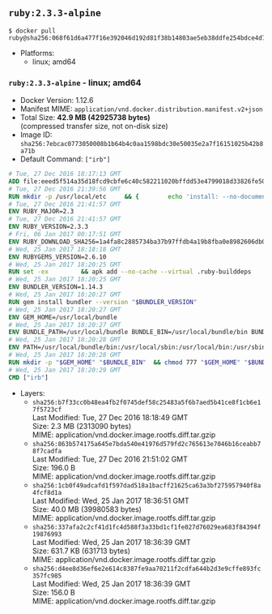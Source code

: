 ## `ruby:2.3.3-alpine`

```console
$ docker pull ruby@sha256:068f61d6a477f16e392046d192d81f38b14803ae5eb38ddfe254bdce4d7c82c0
```

-	Platforms:
	-	linux; amd64

### `ruby:2.3.3-alpine` - linux; amd64

-	Docker Version: 1.12.6
-	Manifest MIME: `application/vnd.docker.distribution.manifest.v2+json`
-	Total Size: **42.9 MB (42925738 bytes)**  
	(compressed transfer size, not on-disk size)
-	Image ID: `sha256:7ebcac0773050008b1b64b4c0aa1598bdc30e50035e2a7f16151025b42b8a71b`
-	Default Command: `["irb"]`

```dockerfile
# Tue, 27 Dec 2016 18:17:13 GMT
ADD file:eeed5f514a35d18fcd9cbfe6c40c582211020bffdd53e4799018d33826fe5067 in / 
# Tue, 27 Dec 2016 21:39:56 GMT
RUN mkdir -p /usr/local/etc 	&& { 		echo 'install: --no-document'; 		echo 'update: --no-document'; 	} >> /usr/local/etc/gemrc
# Tue, 27 Dec 2016 21:41:57 GMT
ENV RUBY_MAJOR=2.3
# Tue, 27 Dec 2016 21:41:57 GMT
ENV RUBY_VERSION=2.3.3
# Fri, 06 Jan 2017 00:17:51 GMT
ENV RUBY_DOWNLOAD_SHA256=1a4fa8c2885734ba37b97ffdb4a19b8fba0e8982606db02d936e65bac07419dc
# Wed, 25 Jan 2017 18:18:18 GMT
ENV RUBYGEMS_VERSION=2.6.10
# Wed, 25 Jan 2017 18:20:25 GMT
RUN set -ex 		&& apk add --no-cache --virtual .ruby-builddeps 		autoconf 		bison 		bzip2 		bzip2-dev 		ca-certificates 		coreutils 		gcc 		gdbm-dev 		glib-dev 		libc-dev 		libffi-dev 		libxml2-dev 		libxslt-dev 		linux-headers 		make 		ncurses-dev 		openssl 		openssl-dev 		procps 		readline-dev 		ruby 		tar 		yaml-dev 		zlib-dev 		xz 		&& wget -O ruby.tar.xz "https://cache.ruby-lang.org/pub/ruby/${RUBY_MAJOR%-rc}/ruby-$RUBY_VERSION.tar.xz" 	&& echo "$RUBY_DOWNLOAD_SHA256 *ruby.tar.xz" | sha256sum -c - 		&& mkdir -p /usr/src/ruby 	&& tar -xJf ruby.tar.xz -C /usr/src/ruby --strip-components=1 	&& rm ruby.tar.xz 		&& cd /usr/src/ruby 		&& { 		echo '#define ENABLE_PATH_CHECK 0'; 		echo; 		cat file.c; 	} > file.c.new 	&& mv file.c.new file.c 		&& autoconf 	&& ac_cv_func_isnan=yes ac_cv_func_isinf=yes 		./configure --disable-install-doc --enable-shared 	&& make -j"$(getconf _NPROCESSORS_ONLN)" 	&& make install 		&& runDeps="$( 		scanelf --needed --nobanner --recursive /usr/local 			| awk '{ gsub(/,/, "\nso:", $2); print "so:" $2 }' 			| sort -u 			| xargs -r apk info --installed 			| sort -u 	)" 	&& apk add --virtual .ruby-rundeps $runDeps 		bzip2 		ca-certificates 		libffi-dev 		openssl-dev 		yaml-dev 		procps 		zlib-dev 	&& apk del .ruby-builddeps 	&& cd / 	&& rm -r /usr/src/ruby 		&& gem update --system "$RUBYGEMS_VERSION"
# Wed, 25 Jan 2017 18:20:25 GMT
ENV BUNDLER_VERSION=1.14.3
# Wed, 25 Jan 2017 18:20:27 GMT
RUN gem install bundler --version "$BUNDLER_VERSION"
# Wed, 25 Jan 2017 18:20:27 GMT
ENV GEM_HOME=/usr/local/bundle
# Wed, 25 Jan 2017 18:20:27 GMT
ENV BUNDLE_PATH=/usr/local/bundle BUNDLE_BIN=/usr/local/bundle/bin BUNDLE_SILENCE_ROOT_WARNING=1 BUNDLE_APP_CONFIG=/usr/local/bundle
# Wed, 25 Jan 2017 18:20:28 GMT
ENV PATH=/usr/local/bundle/bin:/usr/local/sbin:/usr/local/bin:/usr/sbin:/usr/bin:/sbin:/bin
# Wed, 25 Jan 2017 18:20:28 GMT
RUN mkdir -p "$GEM_HOME" "$BUNDLE_BIN" 	&& chmod 777 "$GEM_HOME" "$BUNDLE_BIN"
# Wed, 25 Jan 2017 18:20:29 GMT
CMD ["irb"]
```

-	Layers:
	-	`sha256:b7f33cc0b48ea4fb2f0745def58c25483a5f6b7aed5b41ce8f1cb6e17f5723cf`  
		Last Modified: Tue, 27 Dec 2016 18:18:49 GMT  
		Size: 2.3 MB (2313090 bytes)  
		MIME: application/vnd.docker.image.rootfs.diff.tar.gzip
	-	`sha256:863b574175a645e7bda540e41976d579fd2c765613e7046b16ceabb78f7cadfa`  
		Last Modified: Tue, 27 Dec 2016 21:51:02 GMT  
		Size: 196.0 B  
		MIME: application/vnd.docker.image.rootfs.diff.tar.gzip
	-	`sha256:1cb0f49adcafd1f597dad518a1bacff21625ca63a3bf275957940f8a4fcf8d1a`  
		Last Modified: Wed, 25 Jan 2017 18:36:51 GMT  
		Size: 40.0 MB (39980583 bytes)  
		MIME: application/vnd.docker.image.rootfs.diff.tar.gzip
	-	`sha256:337afa2c2cf41d1fc4d588f3a33bd1cf1fe027d76029ea683f84394f19876993`  
		Last Modified: Wed, 25 Jan 2017 18:36:39 GMT  
		Size: 631.7 KB (631713 bytes)  
		MIME: application/vnd.docker.image.rootfs.diff.tar.gzip
	-	`sha256:d4ee8d36ef6e2e614c8387fe9aa70211f2cdfa644b2d3e9cffe893fc357fc985`  
		Last Modified: Wed, 25 Jan 2017 18:36:39 GMT  
		Size: 156.0 B  
		MIME: application/vnd.docker.image.rootfs.diff.tar.gzip
